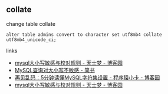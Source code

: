 ## collate 

change table collate

```
alter table admins convert to character set utf8mb4 collate utf8mb4_unicode_ci;
```

links

- [mysql大小写敏感与校对规则 - 天士梦 - 博客园](https://www.cnblogs.com/cchust/p/3952821.html)
- [MySQL查询对大小写不敏感 - 简书](https://www.jianshu.com/p/408daf82ac71)
- [再见乱码：5分钟读懂MySQL字符集设置 - 程序猿小卡 - 博客园](https://www.cnblogs.com/chyingp/p/mysql-character-set-collation.html)
- [mysql大小写敏感与校对规则 - 天士梦 - 博客园](https://www.cnblogs.com/cchust/p/3952821.html)


